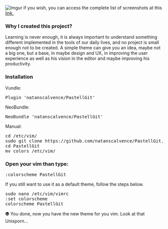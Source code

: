 ![Imgur](https://i.imgur.com/APkdBq5.png)
if you wish, you can access the complete list of screenshots at this <a href="https://scalvence.imgur.com/all">link.</a>

### Why I created this project?

Learning is never enough, it is always important to understand something different implemented in the tools of our daily lives, and no project is small enough not to be created. A simple theme can give you an idea, maybe not a big one, but a base, in maybe design and UX, in improving the user experience as well as his vision in the editor and maybe improving his productivity.

### Installation


Vundle: <pre>Plugin 'natanscalvence/PastellGit'</pre>
NeoBundle:  

<pre>NeoBundle 'natanscalvence/PastellGit'</pre>

Manual:
<pre>
cd /etc/vim/
sudo git clone https://github.com/natanscalvence/PastellGit.git
cd PastellGit
mv colors /etc/vim/
</pre>
### Open your vim than type: 
<pre>
:colorscheme PastellGit
</pre>

If you still want to use it as a default theme, follow the steps below.
<pre>
sudo nano /etc/vim/vimrc
:set colorscheme
colorscheme PastellGit
</pre>

👽 You done, now you have the new theme for you vim. Look at that Unixporn...


